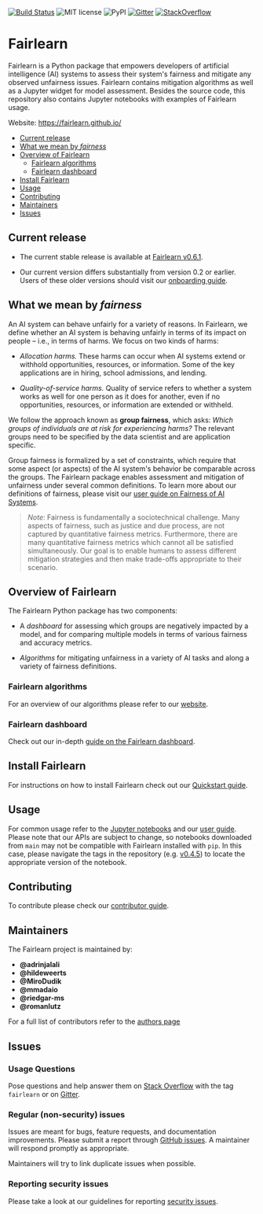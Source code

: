 [![Build Status](https://dev.azure.com/responsibleai/fairlearn/_apis/build/status/Nightly?branchName=main)](https://dev.azure.com/responsibleai/fairlearn/_build/latest?definitionId=23&branchName=main) ![MIT license](https://img.shields.io/badge/License-MIT-blue.svg) ![PyPI](https://img.shields.io/pypi/v/fairlearn?color=blue) [![Gitter](https://badges.gitter.im/fairlearn/community.svg)](https://gitter.im/fairlearn/community?utm_source=badge&utm_medium=badge&utm_campaign=pr-badge) [![StackOverflow](https://img.shields.io/badge/StackOverflow-questions-blueviolet)](https://stackoverflow.com/questions/tagged/fairlearn)

# Fairlearn

Fairlearn is a Python package that empowers developers of artificial intelligence (AI) systems to assess their system's fairness and mitigate any observed unfairness issues. Fairlearn contains mitigation algorithms as well as a Jupyter widget for model assessment. Besides the source code, this repository also contains Jupyter notebooks with examples of Fairlearn usage.

Website: https://fairlearn.github.io/

- [Current release](#current-release)
- [What we mean by _fairness_](#what-we-mean-by-fairness)
- [Overview of Fairlearn](#overview-of-fairlearn)
  - [Fairlearn algorithms](#fairlearn-algorithms)
  - [Fairlearn dashboard](#fairlearn-dashboard)
- [Install Fairlearn](#install-fairlearn)
- [Usage](#usage)
- [Contributing](#contributing)
- [Maintainers](#maintainers)
- [Issues](#issues)

## Current release

- The current stable release is available at [Fairlearn v0.6.1](https://github.com/fairlearn/fairlearn/tree/release/v0.6.1).

- Our current version differs substantially from version 0.2 or earlier. Users of these older versions should visit our [onboarding guide](https://fairlearn.github.io/main/contributor_guide/development_process.html#onboarding-guide).

## What we mean by _fairness_

An AI system can behave unfairly for a variety of reasons. In Fairlearn, we define whether an AI system is behaving unfairly in terms of its impact on people &ndash; i.e., in terms of harms. We focus on two kinds of harms:

- _Allocation harms._ These harms can occur when AI systems extend or withhold opportunities, resources, or information. Some of the key applications are in hiring, school admissions, and lending.

- _Quality-of-service harms._ Quality of service refers to whether a system works as well for one person as it does for another, even if no opportunities, resources, or information are extended or withheld.

We follow the approach known as **group fairness**, which asks: _Which groups of individuals are at risk for experiencing harms?_ The relevant groups need to be specified by the data scientist and are application specific.

Group fairness is formalized by a set of constraints, which require that some aspect (or aspects) of the AI system's behavior be comparable across the groups. The Fairlearn package enables assessment and mitigation of unfairness under several common definitions.
To learn more about our definitions of fairness, please visit our
[user guide on Fairness of AI Systems](https://fairlearn.github.io/main/user_guide/fairness_in_machine_learning.html#fairness-of-ai-systems).

>_Note_:
> Fairness is fundamentally a sociotechnical challenge. Many aspects of fairness, such as justice and due process, are not captured by quantitative fairness metrics. Furthermore, there are many quantitative fairness metrics which cannot all be satisfied simultaneously. Our goal is to enable humans to assess different mitigation strategies and then make trade-offs appropriate to their scenario.

## Overview of Fairlearn

The Fairlearn Python package has two components:

- A _dashboard_ for assessing which groups are negatively impacted by a model, and for comparing multiple models in terms of various fairness and accuracy metrics.

- _Algorithms_ for mitigating unfairness in a variety of AI tasks and along a variety of fairness definitions.

### Fairlearn algorithms

For an overview of our algorithms please refer to our [website](https://fairlearn.github.io/main/user_guide/mitigation.html).

### Fairlearn dashboard

Check out our in-depth [guide on the Fairlearn dashboard](https://fairlearn.github.io/main/user_guide/assessment.html#fairlearn-dashboard).

## Install Fairlearn

For instructions on how to install Fairlearn check out our [Quickstart guide](https://fairlearn.github.io/main/quickstart.html).

## Usage

For common usage refer to the [Jupyter notebooks](./notebooks) and our
[user guide](https://fairlearn.github.io/main/user_guide/index.html).
Please note that our APIs are subject to change, so notebooks downloaded
from `main` may not be compatible with Fairlearn installed with `pip`.
In this case, please navigate the tags in the repository
(e.g. [v0.4.5](https://github.com/fairlearn/fairlearn/tree/v0.4.5))
to locate the appropriate version of the notebook.

## Contributing

To contribute please check our
[contributor guide](https://fairlearn.github.io/main/contributor_guide/index.html).

## Maintainers

The Fairlearn project is maintained by:

- **@adrinjalali**
- **@hildeweerts**
- **@MiroDudik**
- **@mmadaio**
- **@riedgar-ms**
- **@romanlutz**

For a full list of contributors refer to the [authors page](./AUTHORS.md)

## Issues

### Usage Questions

Pose questions and help answer them on [Stack
Overflow](https://stackoverflow.com/questions/tagged/fairlearn) with the tag
`fairlearn` or on [Gitter](https://gitter.im/fairlearn/community#).

### Regular (non-security) issues

Issues are meant for bugs, feature requests, and documentation improvements.
Please submit a report through
[GitHub issues](https://github.com/fairlearn/fairlearn/issues). A maintainer
will respond promptly as appropriate.

Maintainers will try to link duplicate issues when possible.

### Reporting security issues

Please take a look at our guidelines for reporting [security issues](./SECURITY.md).
